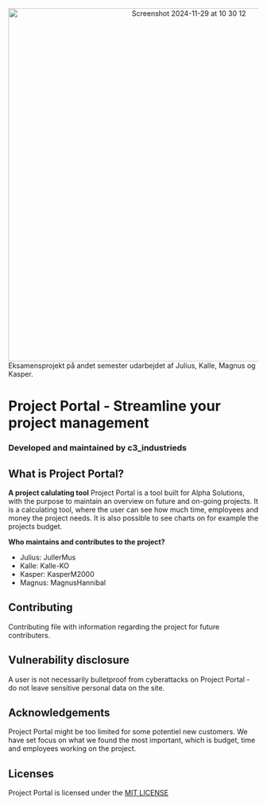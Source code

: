 
<div align=center> <img width="711" alt="Screenshot 2024-11-29 at 10 30 12" src="https://github.com/user-attachments/assets/3fbb84d2-3132-4b13-ab84-5f74c34ae802"> </div>
Eksamensprojekt på andet semester udarbejdet af Julius, Kalle, Magnus og Kasper. 

# Project Portal - Streamline your project management

### Developed and maintained by c3_industrieds 

## What is Project Portal?
**A project calulating tool**
Project Portal is a tool built for Alpha Solutions, with the purpose to maintain an overview on future and on-going projects. It is a calculating tool, where the user can see how much time, employees and money the project needs. It is also possible to see charts on for example the projects budget.

**Who maintains and contributes to the project?** 
* Julius: JullerMus
* Kalle: Kalle-KO
* Kasper: KasperM2000
* Magnus: MagnusHannibal

## Contributing
Contributing file with information regarding the project for future contributers. 

## Vulnerability disclosure
A user is not necessarily bulletproof from cyberattacks on Project Portal - do not leave sensitive personal data on the site. 

## Acknowledgements
Project Portal might be too limited for some potentiel new customers. We have set focus on what we found the most important, which is budget, time and employees working on the project. 

## Licenses
Project Portal is licensed under the [MIT LICENSE](en.wikipedia.org/wiki/MIT_License)
